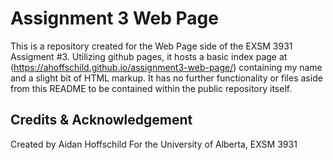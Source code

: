 # Assignment 3 Web Page

This is a repository created for the Web Page side of the EXSM 3931 Assigment #3. Utilizing github pages, it hosts a basic index page at (https://ahoffschild.github.io/assignment3-web-page/) containing my name and a slight bit of HTML markup. It has no further functionality or files aside from this README to be contained within the public repository itself.

## Credits & Acknowledgement

Created by Aidan Hoffschild
For the University of Alberta, EXSM 3931
